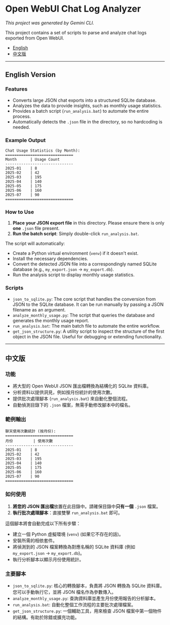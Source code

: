 # Open WebUI Chat Log Analyzer

*This project was generated by Gemini CLI.*


This project contains a set of scripts to parse and analyze chat logs exported from Open WebUI.

- [English](#english-version)
- [中文版](#中文版)

---

## English Version

### Features

- Converts large JSON chat exports into a structured SQLite database.
- Analyzes the data to provide insights, such as monthly usage statistics.
- Provides a batch script (`run_analysis.bat`) to automate the entire process.
- Automatically detects the `.json` file in the directory, so no hardcoding is needed.

### Example Output

```
Chat Usage Statistics (by Month):
==============================
Month      | Usage Count
------------------------------
2025-01    | 8
2025-02    | 42
2025-03    | 195
2025-04    | 140
2025-05    | 175
2025-06    | 160
2025-07    | 90
==============================
```

### How to Use

1.  **Place your JSON export file** in this directory. Please ensure there is only **one** `.json` file present.
2.  **Run the batch script**: Simply double-click `run_analysis.bat`.

The script will automatically:
- Create a Python virtual environment (`venv`) if it doesn't exist.
- Install the necessary dependencies.
- Convert the detected JSON file into a correspondingly named SQLite database (e.g., `my_export.json` -> `my_export.db`).
- Run the analysis script to display monthly usage statistics.

### Scripts

- `json_to_sqlite.py`: The core script that handles the conversion from JSON to the SQLite database. It can be run manually by passing a JSON filename as an argument.
- `analyze_monthly_usage.py`: The script that queries the database and generates the monthly usage report.
- `run_analysis.bat`: The main batch file to automate the entire workflow.
- `get_json_structure.py`: A utility script to inspect the structure of the first object in the JSON file. Useful for debugging or extending functionality.

---

## 中文版

### 功能

- 將大型的 Open WebUI JSON 匯出檔轉換為結構化的 SQLite 資料庫。
- 分析資料以提供洞見，例如按月份統計的使用次數。
- 提供批次處理腳本 (`run_analysis.bat`) 來自動化整個流程。
- 自動偵測目錄下的 `.json` 檔案，無需手動修改腳本中的檔名。

### 範例輸出

```
聊天使用次數統計 (按月份):
==============================
月份         | 使用次數
------------------------------
2025-01    | 8
2025-02    | 42
2025-03    | 195
2025-04    | 140
2025-05    | 175
2025-06    | 160
2025-07    | 90
==============================
```

### 如何使用

1.  **將您的 JSON 匯出檔**放置在此目錄中。請確保目錄中**只有一個** `.json` 檔案。
2.  **執行批次處理腳本**：直接雙擊 `run_analysis.bat` 即可。

這個腳本將會自動完成以下所有步驟：
- 建立一個 Python 虛擬環境 (`venv`) (如果它不存在的話)。
- 安裝所需的相依套件。
- 將偵測到的 JSON 檔案轉換為對應名稱的 SQLite 資料庫 (例如 `my_export.json` -> `my_export.db`)。
- 執行分析腳本以顯示月份使用統計。

### 主要腳本

- `json_to_sqlite.py`: 核心的轉換腳本，負責將 JSON 轉換為 SQLite 資料庫。您可以手動執行它，並將 JSON 檔名作為參數傳入。
- `analyze_monthly_usage.py`: 查詢資料庫並產生月份使用報告的分析腳本。
- `run_analysis.bat`: 自動化整個工作流程的主要批次處理檔案。
- `get_json_structure.py`: 一個輔助工具，用來檢查 JSON 檔案中第一個物件的結構。有助於除錯或擴充功能。